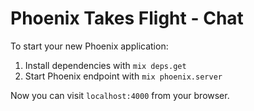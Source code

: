 # Phoenix Takes Flight - Chat

To start your new Phoenix application:

1. Install dependencies with `mix deps.get`
2. Start Phoenix endpoint with `mix phoenix.server`

Now you can visit `localhost:4000` from your browser.
